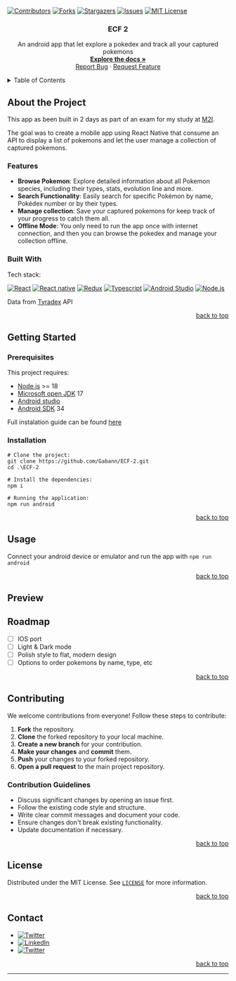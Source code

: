 <a id="readme-top"></a>

[![Contributors][contributors-shield]][contributors-url]
[![Forks][forks-shield]][forks-url]
[![Stargazers][stars-shield]][stars-url]
[![Issues][issues-shield]][issues-url]
[![MIT License][license-shield]][license-url]

<h3 align="center">ECF 2</h3>

<div style="text-align:center">
  <p>
    An android app that let explore a pokedex and track all your captured pokemons
    <br />
    <a href="https://github.com/gabann/ECF-2"><strong>Explore the docs »</strong></a>
    <br />
    <a href="https://github.com/gabann/ECF-2/issues">Report Bug</a>
    ·
    <a href="https://github.com/gabann/ECF-2/issues">Request Feature</a>
  </p>
</div>



<!-- TABLE OF CONTENTS -->
<details>
  <summary>Table of Contents</summary>
  <ol>
    <li>
      <a href="#about-the-project">About The Project</a>
      <ul>
        <li><a href="#built-with">Built With</a></li>
      </ul>
    </li>
    <li>
      <a href="#getting-started">Getting Started</a>
      <ul>
        <li><a href="#prerequisites">Prerequisites</a></li>
        <li><a href="#installation">Installation</a></li>
      </ul>
    </li>
    <li><a href="#usage">Usage</a></li>
    <li><a href="#roadmap">Roadmap</a></li>
    <li><a href="#contributing">Contributing</a></li>
    <li><a href="#license">License</a></li>
    <li><a href="#contact">Contact</a></li>
  </ol>
</details>

<!-- ABOUT THE PROJECT -->

## About the Project

This app as been built in 2 days as part of an exam for my study at [M2I](https://www.m2iformation.fr/).

The goal was to create a mobile app using React Native that consume an API to display a list of pokemons and let the user
manage a collection of captured pokemons.

### Features

- **Browse Pokemon**: Explore detailed information about all Pokemon species, including their types, stats, evolution line and more.
- **Search Functionality**: Easily search for specific Pokémon by name, Pokédex number or by their types.
- **Manage collection**: Save your captured pokemons for keep track of your progress to catch them all.
- **Offline Mode**: You only need to run the app once with internet connection, and then you can browse the pokedex and manage your
  collection offline.

### Built With

Tech stack:

[![React][ReactBadge]][ReactUrl]
[![React native][ReactNativeBadge]][ReactNativeUrl]
[![Redux][ReduxBadge]][ReduxUrl]
[![Typescript][TypescriptBadge]][TypescriptUrl]
[![Android Studio][AndroidStudioBadge]][AndroidStudioUrl]
[![Node.js][NodeBadge]][NodeUrl]

Data from [Tyradex](https://tyradex.tech/) API


<p style="text-align: right;"><a href="#readme-top">back to top</a></p>



<!-- GETTING STARTED -->

## Getting Started

### Prerequisites

This project requires:

- [Node.js](https://nodejs.org/en) >= 18
- [Microsoft open JDK](https://learn.microsoft.com/en-us/java/openjdk/download) 17
- [Android studio](https://developer.android.com/studio)
- [Android SDK](https://developer.android.com/tools/releases/platforms) 34

Full instalation guide can be found [here](https://reactnative.dev/docs/environment-setup?guide=native)

### Installation

```
# Clone the project:
git clone https://github.com/Gabann/ECF-2.git
cd .\ECF-2

# Install the dependencies:
npm i

# Running the application:
npm run android
```

<p style="text-align: right;"><a href="#readme-top">back to top</a></p>



<!-- USAGE EXAMPLES -->

## Usage

Connect your android device or emulator and run the app with `npm run android`

<p style="text-align: right;"><a href="#readme-top">back to top</a></p>

<!-- PREVIEW -->

## Preview

<!-- ROADMAP -->

## Roadmap

- [ ] IOS port
- [ ] Light & Dark mode
- [ ] Polish style to flat, modern design
- [ ] Options to order pokemons by name, type, etc

[//]: # (    - [ ] Nested Feature)

<p style="text-align: right;"><a href="#readme-top">back to top</a></p>



<!-- CONTRIBUTING -->

## Contributing

We welcome contributions from everyone! Follow these steps to contribute:

1. **Fork** the repository.
2. **Clone** the forked repository to your local machine.
3. **Create a new branch** for your contribution.
4. **Make your changes** and **commit** them.
5. **Push** your changes to your forked repository.
6. **Open a pull request** to the main project repository.

### Contribution Guidelines

- Discuss significant changes by opening an issue first.
- Follow the existing code style and structure.
- Write clear commit messages and document your code.
- Ensure changes don't break existing functionality.
- Update documentation if necessary.

<p style="text-align: right;"><a href="#readme-top">back to top</a></p>

<!-- LICENSE -->

## License

Distributed under the MIT License. See [`LICENSE`](https://github.com/Gabann/ECF-2/blob/main/LICENSE) for more information.

<p style="text-align: right;"><a href="#readme-top">back to top</a></p>



<!-- CONTACT -->

## Contact

- [![Twitter][gmail-shield]][gmail-url]
- [![LinkedIn][linkedin-shield]][linkedin-url]
- [![Twitter][twitter-shield]][twitter-url]

<p style="text-align: right;"><a href="#readme-top">back to top</a></p>


---------------------------------------------------------------

[ReactBadge]: https://img.shields.io/badge/React-61DAFB?logo=react&logoColor=000&style=for-the-badge

[ReactUrl]: https://react.dev/

[ReactNativeBadge]: https://img.shields.io/badge/ReactNative-61DAFB?logo=react&logoColor=000&style=for-the-badge

[ReactNativeUrl]: https://reactnative.dev/

[ReduxBadge]: https://img.shields.io/badge/Redux-764ABC?logo=redux&logoColor=white&style=for-the-badge

[ReduxUrl]: https://redux.js.org/

[TypescriptBadge]: https://img.shields.io/badge/Typescript-3178C6?logo=typescript&logoColor=white&style=for-the-badge

[TypescriptUrl]: https://www.typescriptlang.org/

[AndroidStudioBadge]: https://img.shields.io/badge/AndroidStudio-3DDC84?logo=android-studio&logoColor=white&style=for-the-badge

[AndroidStudioUrl]: https://developer.android.com/studio

[NodeBadge]: https://img.shields.io/badge/Node.js-339933?logo=node.js&logoColor=white&style=for-the-badge

[NodeUrl]: https://nodejs.org/

[repo-link]: https://github.com/Gabann/ECF-2

[contributors-shield]: https://img.shields.io/github/contributors/gabann/ECF-2.svg?style=for-the-badge

[contributors-url]: https://github.com/gabann/ECF-2/graphs/contributors

[forks-shield]: https://img.shields.io/github/forks/gabann/ECF-2.svg?style=for-the-badge

[forks-url]: https://github.com/gabann/ECF-2/network/members

[stars-shield]: https://img.shields.io/github/stars/gabann/ECF-2.svg?style=for-the-badge

[stars-url]: https://github.com/gabann/ECF-2/stargazers

[issues-shield]: https://img.shields.io/github/issues/gabann/ECF-2.svg?style=for-the-badge

[issues-url]: https://github.com/gabann/ECF-2/issues

[license-shield]: https://img.shields.io/github/license/gabann/ECF-2.svg?style=for-the-badge

[license-url]: https://github.com/gabann/ECF-2/blob/master/LICENSE

[linkedin-shield]: https://img.shields.io/badge/-LinkedIn-black.svg?style=for-the-badge&logo=linkedin&colorB=555

[linkedin-url]: https://linkedin.com/in/linkedin_username

[twitter-shield]: https://img.shields.io/badge/Twitter-1DA1F2?style=for-the-badge&logo=twitter&logoColor=white

[twitter-url]: https://twitter.com/gabandev

[gmail-shield]: https://img.shields.io/badge/Gmail-EA4335.svg?style=for-the-badge&logo=Gmail&logoColor=white

[gmail-url]: mailto:gabin.deboulogne@gmail.com
